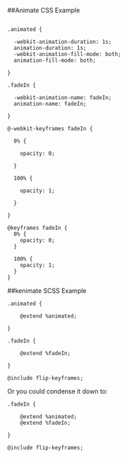 ##Animate CSS Example

```

.animated {

  -webkit-animation-duration: 1s;
  animation-duration: 1s;
  -webkit-animation-fill-mode: both;
  animation-fill-mode: both;

}

.fadeIn {

  -webkit-animation-name: fadeIn;
  animation-name: fadeIn;

}

@-webkit-keyframes fadeIn {

  0% {

    opacity: 0;

  }

  100% {

    opacity: 1;

  }

}

@keyframes fadeIn {
  0% {
    opacity: 0;
  }

  100% {
    opacity: 1;
  }
}
```

##kenimate SCSS Example

```
.animated {
	
	@extend %animated;

}

.fadeIn {

	@extend %fadeIn;

}

@include flip-keyframes;
```

Or you could condense it down to:

```
.fadeIn {

	@extend %animated;
	@extend %fadeIn;

}

@include flip-keyframes;
```